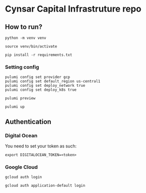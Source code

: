 # Cynsar Capital Infrastruture repo

## How to run?

```
python -m venv venv
```

```
source venv/bin/activate
```

```
pip install -r requirements.txt
```

### Setting config

```
pulumi config set provider gcp
pulumi config set default_region us-central1
pulumi config set deploy_network true
pulumi config set deploy_k8s true
```

```
pulumi preview
```

```
pulumi up
```

## Authentication

### Digital Ocean

You need to set your token as such:

```
export DIGITALOCEAN_TOKEN=<token>
```

### Google Cloud

```
gcloud auth login
```

```
gcloud auth application-default login
```
